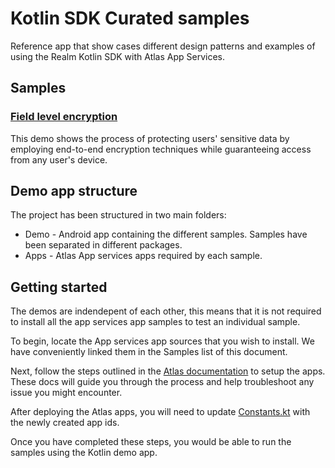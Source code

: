 # Kotlin SDK Curated samples

Reference app that show cases different design patterns and examples of using the Realm Kotlin SDK with Atlas App Services.

## Samples

### [Field level encryption](apps/field-encryption/README.md)

This demo shows the process of protecting users' sensitive data by employing end-to-end encryption techniques while guaranteeing access from any user's device.

## Demo app structure

The project has been structured in two main folders:

- Demo - Android app containing the different samples. Samples have been separated in different packages.
- Apps - Atlas App services apps required by each sample.

## Getting started

The demos are indendepent of each other, this means that it is not required to install all the app services app samples to test an individual sample.

To begin, locate the App services app sources that you wish to install. We have conveniently linked them in the Samples list of this document.

Next, follow the steps outlined in the [Atlas documentation](https://www.mongodb.com/docs/atlas/app-services/apps/create/) to setup the apps. These docs will guide you through the process and help troubleshoot any issue you might encounter.

After deploying the Atlas apps, you will need to update [Constants.kt](demo/src/main/java/io/realm/curatedsyncexamples/Constants.kt) with the newly created app ids.

Once you have completed these steps, you would be able to run the samples using the Kotlin demo app.